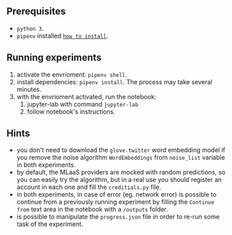 ## Prerequisites
- `python 3`.
- `pipenv` installed [``how to install``](https://pipenv.pypa.io/en/latest/#install-pipenv-today).

## Running experiments
1. activate the envrioment: ``pipenv shell``.
2. install dependencies: ``pipenv install``. The process may take several minutes.
2. with the envrioment activated, run the notebook: 
    1. jupyter-lab with command ``jupyter-lab``
    2. follow notebook's instructions.

## Hints
- you don't need to download the `glove.twitter` word embedding model if you remove the noise algorithm `WordEmbeddings` from `noise_list` variable in both experiments.
- by default, the MLaaS providers are mocked with random predictions, so you can easily try the algorithm, but in a real use you should register an account in each one and fill the `creditials.py` file.
- in both experiments, in case of error (eg. network error) is possible to continue from a previously running experiment by filling the `Continue from` text area in the notebook with a `/outputs` folder.
- is possible to manipulate the `progress.json` file in order to re-run some task of the experiment.